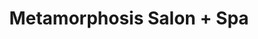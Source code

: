 ---
title: "Metamorphosis Salon + Spa"
url: /wauwatosa/metamorphosis-salon-spa/
shop: hairdresser
---